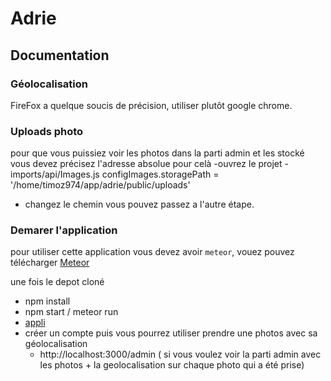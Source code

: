 # Adrie

## Documentation

### Géolocalisation
FireFox a quelque soucis de précision, utiliser plutôt google chrome.
### Uploads photo

pour que vous puissiez voir les photos dans la parti admin et les stocké vous devez précisez l'adresse absolue pour celà 
  -ouvrez le projet
  -imports/api/Images.js
    configImages.storagePath = '/home/timoz974/app/adrie/public/uploads'
  - changez le chemin vous pouvez passez a l'autre étape.

### Demarer l'application

pour utiliser cette application vous devez avoir `meteor`, vouez pouvez télécharger [Meteor](http://meteor.com)

une fois le depot cloné
  - npm install
  - npm start / meteor run
  - [appli](http://localhost:3000)
  - créer un compte puis vous pourrez utiliser prendre une photos avec sa géolocalisation
    - http://localhost:3000/admin ( si vous voulez voir la parti admin avec les photos + la geolocalisation sur chaque photo qui a été prise)
